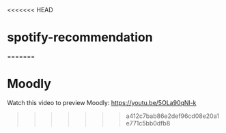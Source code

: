 <<<<<<< HEAD
# spotify-recommendation
=======
# Moodly
Watch this video to preview Moodly: https://youtu.be/5OLa90qNl-k 
>>>>>>> a412c7bab86e2def96cd08e20a1e771c5bb0dfb8
